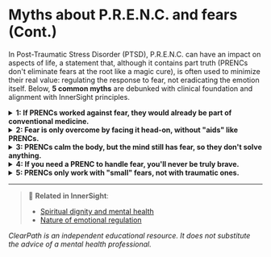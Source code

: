 # Myths about P.R.E.N.C. and fears (Cont.)

In Post-Traumatic Stress Disorder (PTSD), P.R.E.N.C. can have an impact on aspects of life, a statement that, although it contains part truth (PRENCs don't eliminate fears at the root like a magic cure), is often used to minimize their real value: regulating the response to fear, not eradicating the emotion itself. Below, **5 common myths** are debunked with clinical foundation and alignment with InnerSight principles.

<details>
<summary><strong>1: If PRENCs worked against fear, they would already be part of conventional medicine.</strong></summary>

<strong>Reality:</strong> Many PRENCs <em>are being integrated</em> into clinical approaches (like grounding in EMDR or use of sensory objects in occupational therapy). Conventional medicine advances slowly, but that doesn't invalidate what already helps thousands of people in their daily lives.
</details>

<details>
<summary><strong>2: Fear is only overcome by facing it head-on, without "aids" like PRENCs.</strong></summary>

<strong>Reality:</strong> Facing fear without regulation can retraumatize. The brain in alarm state doesn't learn; it only survives. PRENCs allow facing fear from a state of <em>relative safety</em>, which does generate learning and resilience.
</details>

<details>
<summary><strong>3: PRENCs calm the body, but the mind still has fear, so they don't solve anything.</strong></summary>

<strong>Reality:</strong> Body and mind are connected. Calming the body <em>changes the mental experience</em> of fear. When the heart stops racing and breathing normalizes, catastrophic thoughts lose strength. It's a physiological change that transforms perception.
</details>

<details>
<summary><strong>4: If you need a PRENC to handle fear, you'll never be truly brave.</strong></summary>

<strong>Reality:</strong> Courage is not absence of fear, but action despite fear. Using a PRENC to be able to act —take a step, ask for help, leave home— is an act of deep courage. Tools don't subtract merit; they amplify it.
</details>

<details>
<summary><strong>5: PRENCs only work with "small" fears, not with traumatic ones.</strong></summary>

<strong>Reality:</strong> Precisely in PTSD, where fear is intense and physiological, PRENCs are most needed. Flashbacks, hypervigilance or dissociation are not controlled by will, but with sensory and somatic strategies. PRENCs are essential allies in post-traumatic fear.
</details>

---

> 🔗 **Related in InnerSight**:  
> - [Spiritual dignity and mental health](https://inner-clarity.github.io/InnerSight/en#spiritual-dignity-and-mental-health)  
> - [Nature of emotional regulation](https://inner-clarity.github.io/InnerSight/en#nature-of-emotional-regulation)

*ClearPath is an independent educational resource. It does not substitute the advice of a mental health professional.*

